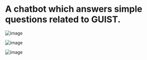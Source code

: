 # A  chatbot which answers simple questions related to GUIST.





![image](https://user-images.githubusercontent.com/78607866/181187399-2674c76f-20f4-493a-84ee-e41214ba684c.png)



![image](https://user-images.githubusercontent.com/78607866/181187201-ff57d5f0-be1e-439c-89a6-38487e3ec75a.png)




![image](https://user-images.githubusercontent.com/78607866/181187285-dcd0b069-f88e-4da1-9ef8-0288908d6469.png)
